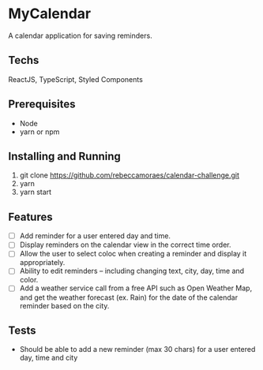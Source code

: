 # MyCalendar
A calendar application for saving reminders.

## Techs
ReactJS, TypeScript, Styled Components

## Prerequisites
- Node
- yarn or npm

## Installing and Running
1. git clone https://github.com/rebeccamoraes/calendar-challenge.git
2. yarn
3. yarn start

## Features
- [ ] Add reminder for a user entered day and time.
- [ ] Display reminders on the calendar view in the correct time order.
- [ ] Allow the user to select coloc when creating a reminder and display it appropriately.
- [ ] Ability to edit reminders – including changing text, city, day, time and color.
- [ ] Add a weather service call from a free API such as Open Weather Map, and get the weather forecast (ex. Rain) for the date of the calendar reminder based on the city.

## Tests
- Should be able to add a new reminder (max 30 chars) for a user entered day, time and city
